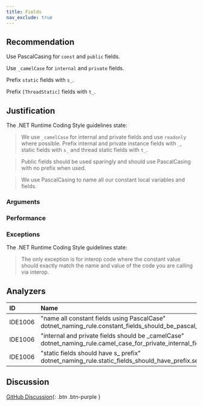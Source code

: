 ```yaml
---
title: Fields
nav_exclude: true
---
```


## Recommendation

Use PascalCasing for `const` and `public` fields.

Use `_camelCase` for `internal` and `private` fields.

Prefix `static` fields with `s_`.

Prefix `[ThreadStatic]` fields with `t_`.

## Justification

The .NET Runtime Coding Style guidelines state:

> We use `_camelCase` for internal and private fields and use `readonly` where possible. Prefix internal and private instance fields with `_`, static fields with `s_` and thread static fields with `t_`.

> Public fields should be used sparingly and should use PascalCasing with no prefix when used.

> We use PascalCasing to name all our constant local variables and fields.

### Arguments

### Performance

### Exceptions

The .NET Runtime Coding Style guidelines state:

> The only exception is for interop code where the constant value should exactly match the name and value of the code you are calling via interop.

## Analyzers

| ID | Name | Value
|:-|:-|:-|
| IDE1006 | "name all constant fields using PascalCase"<br>dotnet_naming_rule.constant_fields_should_be_pascal_case.severity | suggestion |
| IDE1006 | "internal and private fields should be _camelCase"<br>dotnet_naming_rule.camel_case_for_private_internal_fields.severity | suggestion |
| IDE1006 | "static fields should have s_ prefix"<br>dotnet_naming_rule.static_fields_should_have_prefix.severity | suggestion |

## Discussion

[GitHub Discussion](){: .btn .btn-purple }
